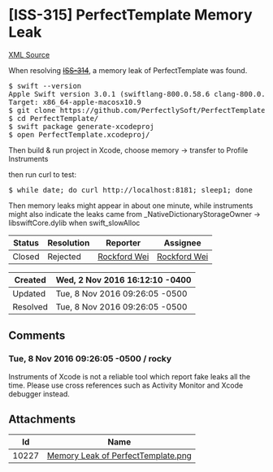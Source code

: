 # [ISS-315] PerfectTemplate Memory Leak

[XML Source](../xml/ISS-315.xml)
<p><p>When resolving <a href="http://jira.perfect.org:8080/browse/ISS-314" title="Memory Leak in Perfect-CURL" class="issue-link" data-issue-key="ISS-314"><del>ISS-314</del></a>, a memory leak of PerfectTemplate was found.</p>


<div class="code panel" style="border-width: 1px;"><div class="codeContent panelContent">
<pre class="code-java">
$ swift --version
Apple Swift version 3.0.1 (swiftlang-800.0.58.6 clang-800.0.42.1)
Target: x86_64-apple-macosx10.9
$ git clone https:<span class="code-comment">//github.com/PerfectlySoft/PerfectTemplate.git
</span>$ cd PerfectTemplate/
$ swift <span class="code-keyword">package</span> generate-xcodeproj
$ open PerfectTemplate.xcodeproj/
</pre>
</div></div>

<p>Then build &amp; run project in Xcode, choose memory -&gt; transfer to Profile Instruments</p>

<p>then run curl to test:</p>
<div class="code panel" style="border-width: 1px;"><div class="codeContent panelContent">
<pre class="code-java">
$ <span class="code-keyword">while</span> date; <span class="code-keyword">do</span> curl http:<span class="code-comment">//localhost:8181; sleep1; done</span>
</pre>
</div></div>

<p>Then memory leaks might appear in about one minute, while instruments might also indicate the leaks came from _NativeDictionaryStorageOwner -&gt; libswiftCore.dylib when swift_slowAlloc</p></p>





Status|Resolution|Reporter|Assignee
------|----------|--------|--------
Closed|Rejected|[Rockford Wei](rocky)|[Rockford Wei]($rocky)





Created|Wed, 2 Nov 2016 16:12:10 -0400
-------|--------------
Updated|Tue, 8 Nov 2016 09:26:05 -0500
Resolved|Tue, 8 Nov 2016 09:26:05 -0500


## Comments




### Tue, 8 Nov 2016 09:26:05 -0500 / rocky 

<p><p>Instruments of Xcode is not a reliable tool which report fake leaks all the time. Please use cross references such as Activity Monitor and Xcode debugger instead.</p></p>

## Attachments





Id|Name
------|------------
10227|[Memory Leak of PerfectTemplate.png](../attachment/10227/Memory+Leak+of+PerfectTemplate.png)

